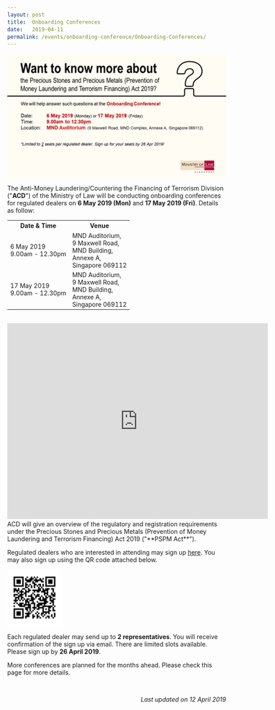 ```yaml
---
layout: post
title:  Onboarding Conferences
date:   2019-04-11
permalink: /events/onboarding-conference/Onboarding-Conferences/
---
```

<a href="/images/Flyer617M.pdf"><img src="/images/Flyer617M.png"></a><br>

The Anti-Money Laundering/Countering the Financing of Terrorism Division ("**ACD**") of the Ministry of Law will be conducting onboarding conferences for regulated dealers on **6 May 2019 (Mon)** and **17 May 2019 (Fri)**. Details as follow:
<br>
<table>
  <tr>
    <th>Date &amp; Time</th>
    <th>Venue</th>
  </tr>
  <tr>
    <td>6 May 2019<br>9.00am - 12.30pm</td>
    <td>MND Auditorium,<br>9 Maxwell Road, <br>MND Building, <br>Annexe A,<br>Singapore 069112<br></td>
  </tr>
  <tr>
    <td>17 May 2019<br>9.00am - 12.30pm</td>
    <td>MND Auditorium,<br>9 Maxwell Road, <br>MND Building, <br>Annexe A,<br>Singapore 069112</td>
  </tr>
</table>
<br>

<iframe src="https://www.google.com/maps/embed?pb=!1m18!1m12!1m3!1d3988.8230131225905!2d103.84383631501258!3d1.2798193621523257!2m3!1f0!2f0!3f0!3m2!1i1024!2i768!4f13.1!3m3!1m2!1s0x31da190d5f119e03%3A0xec6abeac873c7e09!2sMND+Auditorium!5e0!3m2!1sen!2ssg!4v1555037744202!5m2!1sen!2ssg" width="600" height="450" frameborder="0" style="border:0" allowfullscreen></iframe>

<br>
ACD will give an overview of the regulatory and registration requirements under the Precious Stones and Precious Metals (Prevention of Money Laundering and Terrorism Financing) Act 2019 ("**PSPM Act**").

Regulated dealers who are interested in attending may sign up [here](https://form.gov.sg/5caf05dad0685a0010554589). You may also sign up using the QR code attached below.

<img src="/images/QRC617M.png" style="width:129px;height:129px;">

Each regulated dealer may send up to **2 representatives**. You will receive confirmation of the sign up via email. There are limited slots available. Please sign up by **26 April 2019**.

More conferences are planned for the months ahead. Please check this page for more details.

<br>

<p align = "right"><i>Last updated on 12 April 2019</i></p>
